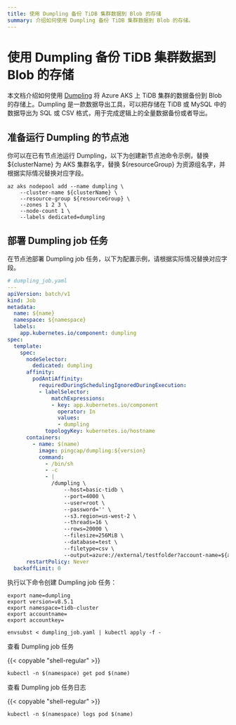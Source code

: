 ```yaml
---
title: 使用 Dumpling 备份 TiDB 集群数据到 Blob 的存储
summary: 介绍如何使用 Dumpling 备份 TiDB 集群数据到 Blob 的存储。
---
```


# 使用 Dumpling 备份 TiDB 集群数据到 Blob 的存储

本文档介绍如何使用 [Dumpling](https://docs.pingcap.com/zh/tidb/stable/dumpling-overview/) 将 Azure AKS 上 TiDB 集群的数据备份到 Blob 的存储上。Dumpling 是一款数据导出工具，可以把存储在 TiDB 或 MySQL 中的数据导出为 SQL 或 CSV 格式，用于完成逻辑上的全量数据备份或者导出。

## 准备运行 Dumpling 的节点池

你可以在已有节点池运行 Dumpling，以下为创建新节点池命令示例，替换 ${clusterName} 为 AKS 集群名字，替换 ${resourceGroup} 为资源组名字，并根据实际情况替换对应字段。

```shell
az aks nodepool add --name dumpling \
    --cluster-name ${clusterName} \
    --resource-group ${resourceGroup} \
    --zones 1 2 3 \
    --node-count 1 \
    --labels dedicated=dumpling
```

## 部署 Dumpling job 任务

在节点池部署 Dumpling job 任务，以下为配置示例，请根据实际情况替换对应字段。

```yaml
# dumpling_job.yaml
---
apiVersion: batch/v1
kind: Job
metadata:
  name: ${name}
  namespace: ${namespace}
  labels:
    app.kubernetes.io/component: dumpling
spec:
  template:
    spec:
      nodeSelector:
        dedicated: dumpling
      affinity:
        podAntiAffinity:
          requiredDuringSchedulingIgnoredDuringExecution:
          - labelSelector:
              matchExpressions:
              - key: app.kubernetes.io/component
                operator: In
                values:
                - dumpling
            topologyKey: kubernetes.io/hostname
      containers:
        - name: $(name)
          image: pingcap/dumpling:${version}
          command:
            - /bin/sh
            - -c
            - |
              /dumpling \
                  --host=basic-tidb \
                  --port=4000 \
                  --user=root \
                  --password='' \
                  --s3.region=us-west-2 \
                  --threads=16 \
                  --rows=20000 \
                  --filesize=256MiB \
                  --database=test \
                  --filetype=csv \
                  --output=azure://external/testfolder?account-name=${accountname}&account-key=${accountkey}
      restartPolicy: Never
  backoffLimit: 0
```

执行以下命令创建 Dumpling job 任务：

```shell
export name=dumpling
export version=v8.5.1
export namespace=tidb-cluster
export accountname=
export accountkey=

envsubst < dumpling_job.yaml | kubectl apply -f -
```

查看 Dumpling job 任务

{{< copyable "shell-regular" >}}

```shell
kubectl -n $(namespace) get pod $(name)
```

查看 Dumpling job 任务日志

{{< copyable "shell-regular" >}}

```shell
kubectl -n $(namespace) logs pod $(name)
```
